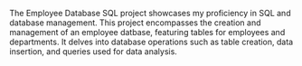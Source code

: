 The Employee Database SQL project showcases my proficiency in SQL and database management.
This project encompasses the creation and management of an employee datbase, featuring tables for 
employees and departments. It delves into database operations such as table creation,
data insertion, and queries used for data analysis.
